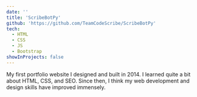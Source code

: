 ```yaml
---
date: ''
title: 'ScribeBotPy'
github: 'https://github.com/TeamCodeScribe/ScribeBotPy'
tech:
  - HTML
  - CSS
  - JS
  - Bootstrap
showInProjects: false
---
```


My first portfolio website I designed and built in 2014. I learned quite a bit about HTML, CSS, and SEO. Since then, I think my web development and design skills have improved immensely.
